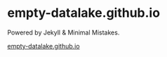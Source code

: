 # empty-datalake.github.io

Powered by Jekyll & Minimal Mistakes.

[empty-datalake.github.io](https://empty-datalake.github.io)
